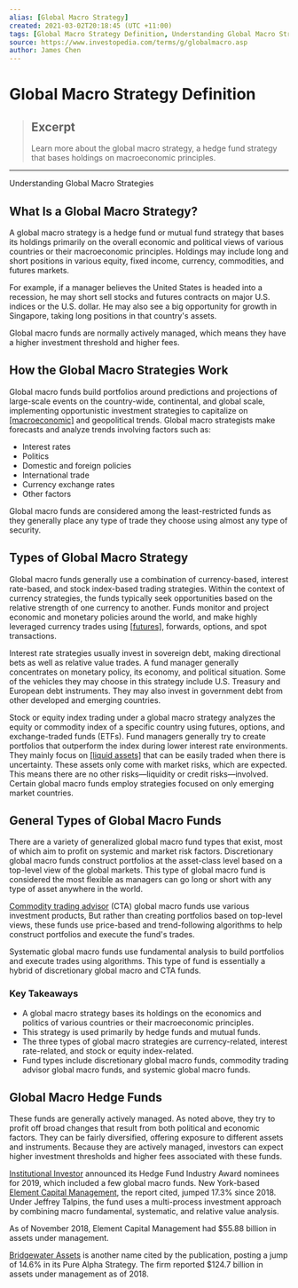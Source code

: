```yaml
---
alias: [Global Macro Strategy]
created: 2021-03-02T20:18:45 (UTC +11:00)
tags: [Global Macro Strategy Definition, Understanding Global Macro Strategies]
source: https://www.investopedia.com/terms/g/globalmacro.asp
author: James Chen
---
```


# Global Macro Strategy Definition

> ## Excerpt
> Learn more about the global macro strategy, a hedge fund strategy that bases holdings on macroeconomic principles.

---

Understanding Global Macro Strategies
## What Is a Global Macro Strategy?

A global macro strategy is a hedge fund or mutual fund strategy that bases its holdings primarily on the overall economic and political views of various countries or their macroeconomic principles. Holdings may include long and short positions in various equity, fixed income, currency, commodities, and futures markets.

For example, if a manager believes the United States is headed into a recession, he may short sell stocks and futures contracts on major U.S. indices or the U.S. dollar. He may also see a big opportunity for growth in Singapore, taking long positions in that country's assets.

Global macro funds are normally actively managed, which means they have a higher investment threshold and higher fees.

## How the Global Macro Strategies Work

Global macro funds build portfolios around predictions and projections of large-scale events on the country-wide, continental, and global scale, implementing opportunistic investment strategies to capitalize on [[macroeconomic]](https://www.investopedia.com/terms/m/macroeconomics.asp) and geopolitical trends. Global macro strategists make forecasts and analyze trends involving factors such as:

-   Interest rates
-   Politics
-   Domestic and foreign policies
-   International trade
-   Currency exchange rates
-   Other factors

Global macro funds are considered among the least-restricted funds as they generally place any type of trade they choose using almost any type of security.

## Types of Global Macro Strategy

Global macro funds generally use a combination of currency-based, interest rate-based, and stock index-based trading strategies. Within the context of currency strategies, the funds typically seek opportunities based on the relative strength of one currency to another. Funds monitor and project economic and monetary policies around the world, and make highly leveraged currency trades using [[futures]](https://www.investopedia.com/terms/f/futures.asp), forwards, options, and spot transactions.

Interest rate strategies usually invest in sovereign debt, making directional bets as well as relative value trades. A fund manager generally concentrates on monetary policy, its economy, and political situation. Some of the vehicles they may choose in this strategy include U.S. Treasury and European debt instruments. They may also invest in government debt from other developed and emerging countries.

Stock or equity index trading under a global macro strategy analyzes the equity or commodity index of a specific country using futures, options, and exchange-traded funds (ETFs). Fund managers generally try to create portfolios that outperform the index during lower interest rate environments. They mainly focus on [[liquid assets]](https://www.investopedia.com/terms/l/liquidasset.asp) that can be easily traded when there is uncertainty. These assets only come with market risks, which are expected. This means there are no other risks—liquidity or credit risks—involved. Certain global macro funds employ strategies focused on only emerging market countries.

## General Types of Global Macro Funds

There are a variety of generalized global macro fund types that exist, most of which aim to profit on systemic and market risk factors. Discretionary global macro funds construct portfolios at the asset-class level based on a top-level view of the global markets. This type of global macro fund is considered the most flexible as managers can go long or short with any type of asset anywhere in the world.

[Commodity trading advisor](https://www.investopedia.com/terms/c/cta.asp) (CTA) global macro funds use various investment products, But rather than creating portfolios based on top-level views, these funds use price-based and trend-following algorithms to help construct portfolios and execute the fund's trades.

Systematic global macro funds use fundamental analysis to build portfolios and execute trades using algorithms. This type of fund is essentially a hybrid of discretionary global macro and CTA funds.

### Key Takeaways

-   A global macro strategy bases its holdings on the economics and politics of various countries or their macroeconomic principles.
-   This strategy is used primarily by hedge funds and mutual funds.
-   The three types of global macro strategies are currency-related, interest rate-related, and stock or equity index-related.
-   Fund types include discretionary global macro funds, commodity trading advisor global macro funds, and systemic global macro funds.

## Global Macro Hedge Funds

These funds are generally actively managed. As noted above, they try to profit off broad changes that result from both political and economic factors. They can be fairly diversified, offering exposure to different assets and instruments. Because they are actively managed, investors can expect higher investment thresholds and higher fees associated with these funds.

[Institutional Investor](https://www.institutionalinvestor.com/article/b1dq1fgrs5w1t6/Here-Are-the-Manager-Finalists-for-the-2019-Hedge-Fund-Awards) announced its Hedge Fund Industry Award nominees for 2019, which included a few global macro funds. New York-based [Element Capital Management](http://www.elementcapital.com/), the report cited, jumped 17.3% since 2018. Under Jeffrey Talpins, the fund uses a multi-process investment approach by combining macro fundamental, systematic, and relative value analysis.

As of November 2018, Element Capital Management had $55.88 billion in assets under management.

[Bridgewater Assets](https://www.bridgewater.com/) is another name cited by the publication, posting a jump of 14.6% in its Pure Alpha Strategy. The firm reported $124.7 billion in assets under management as of 2018.
